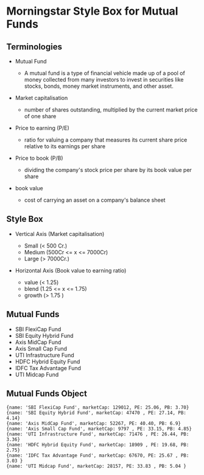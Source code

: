# Morningstar Style Box for Mutual Funds
 
## Terminologies

- Mutual Fund
    - A mutual fund is a type of financial vehicle made up of a pool of money collected from many investors to invest in securities like stocks, bonds, money market instruments, and other asset.

- Market capitalisation
    - number of shares outstanding, multiplied by the current market price of one share

- Price to earning (P/E)
    - ratio for valuing a company that measures its current share price relative to its earnings per share

- Price to book (P/B)
    -  dividing the company's stock price per share by its book value per share 

- book value
    -  cost of carrying an asset on a company's balance sheet

## Style Box

- Vertical Axis (Market capitalisation)
    - Small (< 500 Cr.)
    - Medium (500Cr <= x <= 7000Cr)
    - Large (> 7000Cr.)

- Horizontal Axis (Book value to earning ratio)
    - value (< 1.25)
    - blend (1.25 <= x <= 1.75)
    - growth (> 1.75 )

## Mutual Funds

- SBI FlexiCap Fund
- SBI Equity Hybrid Fund
- Axis MidCap Fund
- Axis Small Cap Fund
- UTI Infrastructure Fund
- HDFC Hybrid Equity Fund
- IDFC Tax Advantage Fund
- UTI Midcap Fund

## Mutual Funds Object
    {name: 'SBI FlexiCap Fund', marketCap: 129012, PE: 25.06, PB: 3.70}
    {name: 'SBI Equity Hybrid Fund', marketCap: 47470 , PE: 27.14, PB: 4.14} 
    {name: 'Axis MidCap Fund', marketCap: 52267, PE: 40.40, PB: 6.9}
    {name: 'Axis Small Cap Fund', marketCap: 9797 , PE: 33.15, PB: 4.85}
    {name: 'UTI Infrastructure Fund', marketCap: 71476 , PE: 26.44, PB: 3.36}
    {name: 'HDFC Hybrid Equity Fund', marketCap: 18909 , PE: 19.68, PB: 2.75}
    {name: 'IDFC Tax Advantage Fund', marketCap: 67670, PE: 25.67 , PB: 3.03 }
    {name: 'UTI Midcap Fund', marketCap: 28157, PE: 33.83 , PB: 5.04 }








